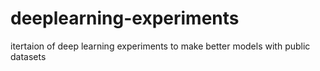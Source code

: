 # deeplearning-experiments
itertaion of deep learning experiments to make better models with public datasets
